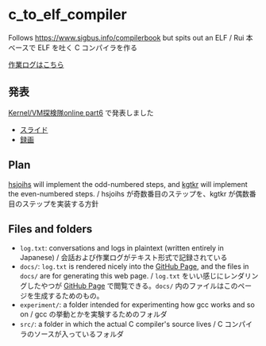 # c_to_elf_compiler
Follows https://www.sigbus.info/compilerbook but spits out an ELF / Rui 本ベースで ELF を吐く C コンパイラを作る

[作業ログはこちら](https://sozysozbot.github.io/c_to_elf_compiler/log.html)

## 発表
[Kernel/VM探検隊online part6](https://kernelvm.connpass.com/event/256278/) で発表しました

- [スライド](https://docs.google.com/presentation/d/1ms7ZhaBbwB9zPcvax-ElwFXIMu28jE4D6QRBWNPoIDo)
- [録画](https://youtu.be/yuSVbuiaBuU?t=12063)

## Plan
[hsjoihs](https://twitter.com/hsjoihs) will implement the odd-numbered steps, and [kgtkr](https://twitter.com/kgtkr) will implement the even-numbered steps. / hsjoihs が奇数番目のステップを、kgtkr が偶数番目のステップを実装する方針

## Files and folders
- `log.txt`: conversations and logs in plaintext (written entirely in Japanese) / 会話および作業ログがテキスト形式で記録されている
- `docs/`: `log.txt` is rendered nicely into the [GitHub Page](https://sozysozbot.github.io/c_to_elf_compiler/log.html), and the files in `docs/` are for generating this web page. / `log.txt` をいい感じにレンダリングしたやつが [GitHub Page](https://sozysozbot.github.io/c_to_elf_compiler/log.html) で閲覧できる。`docs/` 内のファイルはこのページを生成するためのもの。
- `experiment/`: a folder intended for experimenting how gcc works and so on / gcc の挙動とかを実験するためのフォルダ
- `src/`: a folder in which the actual C compiler's source lives / C コンパイラのソースが入っているフォルダ
